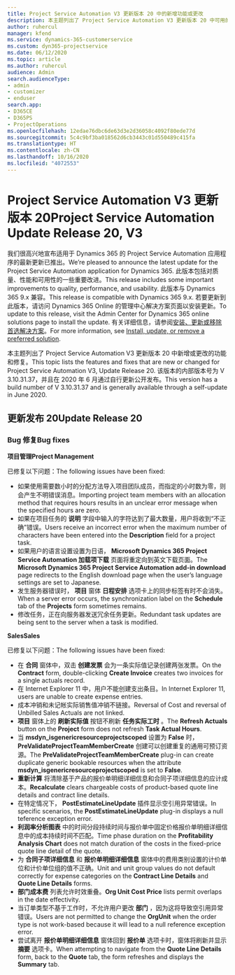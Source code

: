 ```yaml
---
title: Project Service Automation V3 更新版本 20 中的新增功能或更改
description: 本主题列出了 Project Service Automation V3 更新版本 20 中可用的功能和修复
author: ruhercul
manager: kfend
ms.service: dynamics-365-customerservice
ms.custom: dyn365-projectservice
ms.date: 06/12/2020
ms.topic: article
ms.author: ruhercul
audience: Admin
search.audienceType:
- admin
- customizer
- enduser
search.app:
- D365CE
- D365PS
- ProjectOperations
ms.openlocfilehash: 12edae76dbc6de63d3e2d36058c4092f80ede77d
ms.sourcegitcommit: 5c4c9bf3ba018562d6cb3443c01d550489c415fa
ms.translationtype: HT
ms.contentlocale: zh-CN
ms.lasthandoff: 10/16/2020
ms.locfileid: "4072553"
---
```

# <a name="project-service-automation-update-release-20-v3"></a><span data-ttu-id="b2f52-103">Project Service Automation V3 更新版本 20</span><span class="sxs-lookup"><span data-stu-id="b2f52-103">Project Service Automation Update Release 20, V3</span></span>

<span data-ttu-id="b2f52-104">我们很高兴地宣布适用于 Dynamics 365 的 Project Service Automation 应用程序的最新更新已推出。</span><span class="sxs-lookup"><span data-stu-id="b2f52-104">We’re pleased to announce the latest update for the Project Service Automation application for Dynamics 365.</span></span> <span data-ttu-id="b2f52-105">此版本包括对质量、性能和可用性的一些重要改进。</span><span class="sxs-lookup"><span data-stu-id="b2f52-105">This release includes some important improvements to quality, performance, and usability.</span></span> <span data-ttu-id="b2f52-106">此版本与 Dynamics 365 9.x 兼容。</span><span class="sxs-lookup"><span data-stu-id="b2f52-106">This release is compatible with Dynamics 365 9.x.</span></span> <span data-ttu-id="b2f52-107">若要更新到此版本，请访问 Dynamics 365 Online 的管理中心解决方案页面以安装更新。</span><span class="sxs-lookup"><span data-stu-id="b2f52-107">To update to this release, visit the Admin Center for Dynamics 365 online solutions page to install the update.</span></span> <span data-ttu-id="b2f52-108">有关详细信息，请参阅[安装、更新或移除首选解决方案](https://docs.microsoft.com/power-platform/admin/install-remove-preferred-solution)。</span><span class="sxs-lookup"><span data-stu-id="b2f52-108">For more information, see [Install, update, or remove a preferred solution](https://docs.microsoft.com/power-platform/admin/install-remove-preferred-solution).</span></span>

<span data-ttu-id="b2f52-109">本主题列出了 Project Service Automation V3 更新版本 20 中新增或更改的功能和修复。</span><span class="sxs-lookup"><span data-stu-id="b2f52-109">This topic lists the features and fixes that are new or changed for Project Service Automation V3, Update Release 20.</span></span> <span data-ttu-id="b2f52-110">该版本的内部版本号为 V 3.10.31.37，并且在 2020 年 6 月通过自行更新公开发布。</span><span class="sxs-lookup"><span data-stu-id="b2f52-110">This version has a build number of V 3.10.31.37 and is generally available through a self-update in June 2020.</span></span>

## <a name="update-release-20"></a><span data-ttu-id="b2f52-111">更新发布 20</span><span class="sxs-lookup"><span data-stu-id="b2f52-111">Update Release 20</span></span>

### <a name="bug-fixes"></a><span data-ttu-id="b2f52-112">Bug 修复</span><span class="sxs-lookup"><span data-stu-id="b2f52-112">Bug fixes</span></span>

<span data-ttu-id="b2f52-113">**项目管理**</span><span class="sxs-lookup"><span data-stu-id="b2f52-113">**Project Management**</span></span>

<span data-ttu-id="b2f52-114">已修复以下问题：</span><span class="sxs-lookup"><span data-stu-id="b2f52-114">The following issues have been fixed:</span></span>

- <span data-ttu-id="b2f52-115">如果使用需要数小时的分配方法导入项目团队成员，而指定的小时数为零，则会产生不明错误消息。</span><span class="sxs-lookup"><span data-stu-id="b2f52-115">Importing project team members with an allocation method that requires hours results in an unclear error message when the specified hours are zero.</span></span>
- <span data-ttu-id="b2f52-116">如果在项目任务的 **说明** 字段中输入的字符达到了最大数量，用户将收到“不正确”错误。</span><span class="sxs-lookup"><span data-stu-id="b2f52-116">Users receive an incorrect error when the maximum number of characters have been entered into the **Description** field for a project task.</span></span>
- <span data-ttu-id="b2f52-117">如果用户的语言设置设置为日语， **Microsoft Dynamics 365 Project Service Automation 加载项下载** 页面将重定向到英文下载页面。</span><span class="sxs-lookup"><span data-stu-id="b2f52-117">The **Microsoft Dynamics 365 Project Service Automation add-in download** page redirects to the English download page when the user’s language settings are set to Japanese.</span></span>
- <span data-ttu-id="b2f52-118">发生服务器错误时， **项目** 窗体 **日程安排** 选项卡上的同步标签有时不会消失。</span><span class="sxs-lookup"><span data-stu-id="b2f52-118">When a server error occurs, the synchronization label on the **Schedule** tab of the **Projects** form sometimes remains.</span></span>
- <span data-ttu-id="b2f52-119">修改任务，正在向服务器发送冗余任务更新。</span><span class="sxs-lookup"><span data-stu-id="b2f52-119">Redundant task updates are being sent to the server when a task is modified.</span></span>

<span data-ttu-id="b2f52-120">**Sales**</span><span class="sxs-lookup"><span data-stu-id="b2f52-120">**Sales**</span></span>

<span data-ttu-id="b2f52-121">已修复以下问题：</span><span class="sxs-lookup"><span data-stu-id="b2f52-121">The following issues have been fixed:</span></span>

- <span data-ttu-id="b2f52-122">在 **合同** 窗体中，双击 **创建发票** 会为一条实际值记录创建两张发票。</span><span class="sxs-lookup"><span data-stu-id="b2f52-122">On the **Contract** form, double-clicking **Create Invoice** creates two invoices for a single actuals record.</span></span>
- <span data-ttu-id="b2f52-123">在 Internet Explorer 11 中，用户不能创建支出条目。</span><span class="sxs-lookup"><span data-stu-id="b2f52-123">In Internet Explorer 11, users are unable to create expense entries.</span></span>
- <span data-ttu-id="b2f52-124">成本冲销和未记帐实际销售值冲销不链接。</span><span class="sxs-lookup"><span data-stu-id="b2f52-124">Reversal of Cost and reversal of Unbilled Sales Actuals are not linked.</span></span>
- <span data-ttu-id="b2f52-125">**项目** 窗体上的 **刷新实际值** 按钮不刷新 **任务实际工时** 。</span><span class="sxs-lookup"><span data-stu-id="b2f52-125">The **Refresh Actuals** button on the **Project** form does not refresh **Task Actual Hours**.</span></span>
- <span data-ttu-id="b2f52-126">当 **msdyn_isgenericresourceprojectscoped** 设置为 **False** 时， **PreValidateProjectTeamMemberCreate** 创建可以创建重复的通用可预订资源。</span><span class="sxs-lookup"><span data-stu-id="b2f52-126">The **PreValidateProjectTeamMemberCreate** plug-in can create duplicate generic bookable resources when the attribute **msdyn_isgenericresourceprojectscoped** is set to **False**.</span></span>
- <span data-ttu-id="b2f52-127">**重新计算** 将清除基于产品的报价单明细详细信息和合同子项详细信息的应计成本。</span><span class="sxs-lookup"><span data-stu-id="b2f52-127">**Recalculate** clears chargeable costs of product-based quote line details and contract line details.</span></span>
- <span data-ttu-id="b2f52-128">在特定情况下， **PostEstimateLineUpdate** 插件显示空引用异常错误。</span><span class="sxs-lookup"><span data-stu-id="b2f52-128">In specific scenarios, the **PostEstimateLineUpdate** plug-in displays a null teference exception error.</span></span>
- <span data-ttu-id="b2f52-129">**利润率分析图表** 中的时间分段持续时间与报价单中固定价格报价单明细详细信息中的成本持续时间不匹配。</span><span class="sxs-lookup"><span data-stu-id="b2f52-129">Time phase duration on the **Profitability Analysis Chart** does not match duration of the costs in the fixed-price quote line detail of the quote.</span></span>
- <span data-ttu-id="b2f52-130">为 **合同子项详细信息** 和 **报价单明细详细信息** 窗体中的费用类别设置的计价单位和计价单位组的值不正确。</span><span class="sxs-lookup"><span data-stu-id="b2f52-130">Unit and unit group values do not default correctly for expense categories on the **Contract Line Details** and **Quote Line Details** forms.</span></span>
- <span data-ttu-id="b2f52-131">**部门成本费** 列表允许时效重叠。</span><span class="sxs-lookup"><span data-stu-id="b2f52-131">**Org Unit Cost Price** lists permit overlaps in the date effectivity.</span></span>
- <span data-ttu-id="b2f52-132">当订单类型不基于工作时，不允许用户更改 **部门** ，因为这将导致空引用异常错误。</span><span class="sxs-lookup"><span data-stu-id="b2f52-132">Users are not permitted to change the **OrgUnit** when the order type is not work-based because it will lead to a null reference exception error.</span></span>
- <span data-ttu-id="b2f52-133">尝试离开 **报价单明细详细信息** 窗体回到 **报价单** 选项卡时，窗体将刷新并显示 **摘要** 选项卡。</span><span class="sxs-lookup"><span data-stu-id="b2f52-133">When attempting to navigate from the **Quote Line Details** form, back to the **Quote** tab, the form refreshes and displays the **Summary** tab.</span></span>
